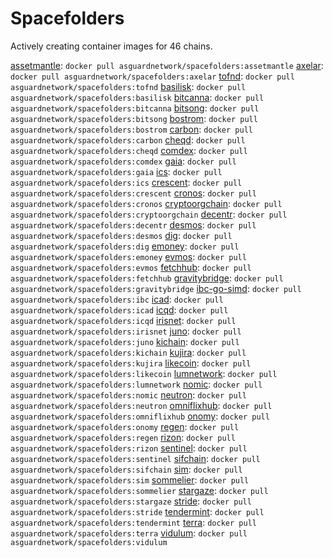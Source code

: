 # Spacefolders

Actively creating container images for 46 chains.

[assetmantle](https://hub.docker.com/r/asguardnetwork/spacefolders/tags?page=1&name=assetmantle): `docker pull asguardnetwork/spacefolders:assetmantle`
[axelar](https://hub.docker.com/r/asguardnetwork/spacefolders/tags?page=1&name=axelar): `docker pull asguardnetwork/spacefolders:axelar`
[tofnd](https://hub.docker.com/r/asguardnetwork/spacefolders/tags?page=1&name=tofnd): `docker pull asguardnetwork/spacefolders:tofnd`
[basilisk](https://hub.docker.com/r/asguardnetwork/spacefolders/tags?page=1&name=basilisk): `docker pull asguardnetwork/spacefolders:basilisk`
[bitcanna](https://hub.docker.com/r/asguardnetwork/spacefolders/tags?page=1&name=bitcanna): `docker pull asguardnetwork/spacefolders:bitcanna`
[bitsong](https://hub.docker.com/r/asguardnetwork/spacefolders/tags?page=1&name=bitsong): `docker pull asguardnetwork/spacefolders:bitsong`
[bostrom](https://hub.docker.com/r/asguardnetwork/spacefolders/tags?page=1&name=bostrom): `docker pull asguardnetwork/spacefolders:bostrom`
[carbon](https://hub.docker.com/r/asguardnetwork/spacefolders/tags?page=1&name=carbon): `docker pull asguardnetwork/spacefolders:carbon`
[cheqd](https://hub.docker.com/r/asguardnetwork/spacefolders/tags?page=1&name=cheqd): `docker pull asguardnetwork/spacefolders:cheqd`
[comdex](https://hub.docker.com/r/asguardnetwork/spacefolders/tags?page=1&name=comdex): `docker pull asguardnetwork/spacefolders:comdex`
[gaia](https://hub.docker.com/r/asguardnetwork/spacefolders/tags?page=1&name=gaia): `docker pull asguardnetwork/spacefolders:gaia`
[ics](https://hub.docker.com/r/asguardnetwork/spacefolders/tags?page=1&name=ics): `docker pull asguardnetwork/spacefolders:ics`
[crescent](https://hub.docker.com/r/asguardnetwork/spacefolders/tags?page=1&name=crescent): `docker pull asguardnetwork/spacefolders:crescent`
[cronos](https://hub.docker.com/r/asguardnetwork/spacefolders/tags?page=1&name=cronos): `docker pull asguardnetwork/spacefolders:cronos`
[cryptoorgchain](https://hub.docker.com/r/asguardnetwork/spacefolders/tags?page=1&name=cryptoorgchain): `docker pull asguardnetwork/spacefolders:cryptoorgchain`
[decentr](https://hub.docker.com/r/asguardnetwork/spacefolders/tags?page=1&name=decentr): `docker pull asguardnetwork/spacefolders:decentr`
[desmos](https://hub.docker.com/r/asguardnetwork/spacefolders/tags?page=1&name=desmos): `docker pull asguardnetwork/spacefolders:desmos`
[dig](https://hub.docker.com/r/asguardnetwork/spacefolders/tags?page=1&name=dig): `docker pull asguardnetwork/spacefolders:dig`
[emoney](https://hub.docker.com/r/asguardnetwork/spacefolders/tags?page=1&name=emoney): `docker pull asguardnetwork/spacefolders:emoney`
[evmos](https://hub.docker.com/r/asguardnetwork/spacefolders/tags?page=1&name=evmos): `docker pull asguardnetwork/spacefolders:evmos`
[fetchhub](https://hub.docker.com/r/asguardnetwork/spacefolders/tags?page=1&name=fetchhub): `docker pull asguardnetwork/spacefolders:fetchhub`
[gravitybridge](https://hub.docker.com/r/asguardnetwork/spacefolders/tags?page=1&name=gravitybridge): `docker pull asguardnetwork/spacefolders:gravitybridge`
[ibc-go-simd](https://hub.docker.com/r/asguardnetwork/spacefolders/tags?page=1&name=ibc): `docker pull asguardnetwork/spacefolders:ibc`
[icad](https://hub.docker.com/r/asguardnetwork/spacefolders/tags?page=1&name=icad): `docker pull asguardnetwork/spacefolders:icad`
[icqd](https://hub.docker.com/r/asguardnetwork/spacefolders/tags?page=1&name=icqd): `docker pull asguardnetwork/spacefolders:icqd`
[irisnet](https://hub.docker.com/r/asguardnetwork/spacefolders/tags?page=1&name=irisnet): `docker pull asguardnetwork/spacefolders:irisnet`
[juno](https://hub.docker.com/r/asguardnetwork/spacefolders/tags?page=1&name=juno): `docker pull asguardnetwork/spacefolders:juno`
[kichain](https://hub.docker.com/r/asguardnetwork/spacefolders/tags?page=1&name=kichain): `docker pull asguardnetwork/spacefolders:kichain`
[kujira](https://hub.docker.com/r/asguardnetwork/spacefolders/tags?page=1&name=kujira): `docker pull asguardnetwork/spacefolders:kujira`
[likecoin](https://hub.docker.com/r/asguardnetwork/spacefolders/tags?page=1&name=likecoin): `docker pull asguardnetwork/spacefolders:likecoin`
[lumnetwork](https://hub.docker.com/r/asguardnetwork/spacefolders/tags?page=1&name=lumnetwork): `docker pull asguardnetwork/spacefolders:lumnetwork`
[nomic](https://hub.docker.com/r/asguardnetwork/spacefolders/tags?page=1&name=nomic): `docker pull asguardnetwork/spacefolders:nomic`
[neutron](https://hub.docker.com/r/asguardnetwork/spacefolders/tags?page=1&name=neutron): `docker pull asguardnetwork/spacefolders:neutron`
[omniflixhub](https://hub.docker.com/r/asguardnetwork/spacefolders/tags?page=1&name=omniflixhub): `docker pull asguardnetwork/spacefolders:omniflixhub`
[onomy](https://hub.docker.com/r/asguardnetwork/spacefolders/tags?page=1&name=onomy): `docker pull asguardnetwork/spacefolders:onomy`
[regen](https://hub.docker.com/r/asguardnetwork/spacefolders/tags?page=1&name=regen): `docker pull asguardnetwork/spacefolders:regen`
[rizon](https://hub.docker.com/r/asguardnetwork/spacefolders/tags?page=1&name=rizon): `docker pull asguardnetwork/spacefolders:rizon`
[sentinel](https://hub.docker.com/r/asguardnetwork/spacefolders/tags?page=1&name=sentinel): `docker pull asguardnetwork/spacefolders:sentinel`
[sifchain](https://hub.docker.com/r/asguardnetwork/spacefolders/tags?page=1&name=sifchain): `docker pull asguardnetwork/spacefolders:sifchain`
[sim](https://hub.docker.com/r/asguardnetwork/spacefolders/tags?page=1&name=sim): `docker pull asguardnetwork/spacefolders:sim`
[sommelier](https://hub.docker.com/r/asguardnetwork/spacefolders/tags?page=1&name=sommelier): `docker pull asguardnetwork/spacefolders:sommelier`
[stargaze](https://hub.docker.com/r/asguardnetwork/spacefolders/tags?page=1&name=stargaze): `docker pull asguardnetwork/spacefolders:stargaze`
[stride](https://hub.docker.com/r/asguardnetwork/spacefolders/tags?page=1&name=stride): `docker pull asguardnetwork/spacefolders:stride`
[tendermint](https://hub.docker.com/r/asguardnetwork/spacefolders/tags?page=1&name=tendermint): `docker pull asguardnetwork/spacefolders:tendermint`
[terra](https://hub.docker.com/r/asguardnetwork/spacefolders/tags?page=1&name=terra): `docker pull asguardnetwork/spacefolders:terra`
[vidulum](https://hub.docker.com/r/asguardnetwork/spacefolders/tags?page=1&name=vidulum): `docker pull asguardnetwork/spacefolders:vidulum`
